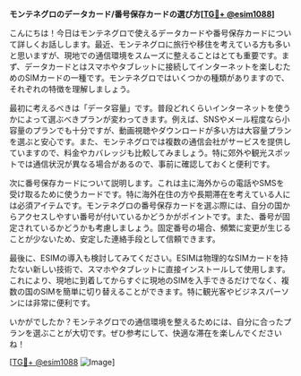 **モンテネグロのデータカード/番号保存カードの選び方[[TG💪+ @esim1088](https://t.me/s/esim1088)]**

こんにちは！今日はモンテネグロで使えるデータカードや番号保存カードについて詳しくお話しします。最近、モンテネグロに旅行や移住を考えている方も多いと思いますが、現地での通信環境をスムーズに整えることはとても重要です。まず、データカードとはスマホやタブレットに接続してインターネットを楽しむためのSIMカードの一種です。モンテネグロではいくつかの種類がありますので、それぞれの特徴を理解しましょう。

最初に考えるべきは「データ容量」です。普段どれくらいインターネットを使うかによって選ぶべきプランが変わってきます。例えば、SNSやメール程度なら小容量のプランでも十分ですが、動画視聴やダウンロードが多い方は大容量プランを選ぶと安心です。また、モンテネグロでは複数の通信会社がサービスを提供していますので、料金やカバレッジも比較してみましょう。特に郊外や観光スポットでは通信状況が異なる場合があるので、事前に確認しておくと便利です。

次に番号保存カードについて説明します。これは主に海外からの電話やSMSを受け取るために使うカードです。特に海外在住の方や長期滞在を考えている人には必須アイテムです。モンテネグロの番号保存カードを選ぶ際には、自分の国からアクセスしやすい番号が付いているかどうかがポイントです。また、番号が固定されているかどうかも考慮しましょう。固定番号の場合、頻繁に変更が生じることが少ないため、安定した連絡手段として信頼できます。

最後に、ESIMの導入も検討してみてください。ESIMは物理的なSIMカードを持たない新しい技術で、スマホやタブレットに直接インストールして使用します。これにより、現地に到着してからすぐに現地のSIMを入手できるだけでなく、複数の国のSIMを簡単に切り替えることができます。特に観光客やビジネスパーソンには非常に便利です。

いかがでしたか？モンテネグロでの通信環境を整えるためには、自分に合ったプランを選ぶことが大切です。ぜひ参考にして、快適な滞在を楽しんでくださいね！

[[TG💪+ @esim1088](https://t.me/s/esim1088) ![Image](https://i.postimg.cc/Y0z9fWf4/image.png)]